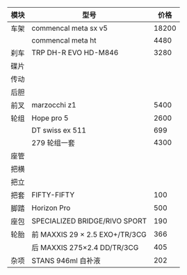 | 模块  | 型号                            | 价格    |
| --- | ----------------------------- | ----- |
| 车架  | commencal meta sx v5          | 18200 |
|     | commencal meta ht             | 4480  |
| 刹车  | TRP DH-R EVO HD-M846          | 3280  |
| 碟片  |                               |       |
| 传动  |                               |       |
| 后胆  |                               |       |
| 前叉  | marzocchi z1                  | 5400  |
| 轮组  | Hope pro 5                    | 2600  |
|     | DT swiss ex 511               | 699   |
|     | 279 轮组一套                      | 4300  |
| 座管  |                               |       |
| 把横  |                               |       |
| 把立  |                               |       |
| 把套  | FIFTY-FIFTY                   | 100   |
| 脚踏  | Horizon Pro                   | 500   |
| 座包  | SPECIALIZED BRIDGE/RIVO SPORT | 190   |
| 轮胎  | 前 MAXXIS 29 × 2.5 EXO+/TR/3CG | 366   |
|     | 后 MAXXIS 275×2.4 DD/TR/3CG    | 405   |
| 杂项  | STANS 946ml 自补液               | 202   |
